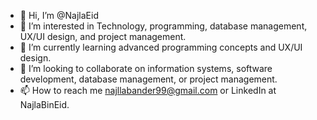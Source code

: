 - 👋 Hi, I’m @NajlaEid
- 👀 I’m interested in Technology, programming, database management, UX/UI design, and project management.
- 🌱 I’m currently learning advanced programming concepts and UX/UI design.
- 💞️ I’m looking to collaborate on information systems, software development, database management, or project management.
- 📫 How to reach me najllabander99@gmail.com or LinkedIn at NajlaBinEid.

<!---
NajlaEid/NajlaEid is a ✨ special ✨ repository because its `README.md` (this file) appears on your GitHub profile.
You can click the Preview link to take a look at your changes.
--->
